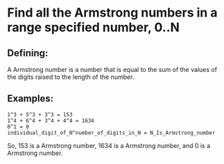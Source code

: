 # Find all the Armstrong numbers in a range specified number, 0..N

## Defining:  
A Armstrong number is a number that is equal to the sum of the values of the digits raised to the length of the number.

## Examples: 

```
1^3 + 5^3 + 3^3 = 153
1^4 + 6^4 + 3^4 + 4^4 = 1634
0^1 = 0 
individual_digit_of_N^number_of_digits_in_N = N_Is_Armstrong_number
```

So, 153 is a Armstrong number, 1634 is a Armstrong number, and 0 is a Armstrong number.

